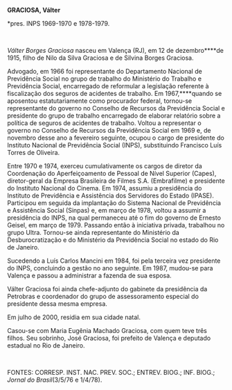 **GRACIOSA, Válter**

\*pres. INPS 1969-1970 e 1978-1979.

 

*Válter Borges Graciosa* nasceu em Valença (RJ), em 12 de dezembro****de
1915, filho de Nilo da Silva Graciosa e de Silvina Borges Graciosa.

Advogado, em 1966 foi representante do Departamento Nacional de
Previdência Social no grupo de trabalho do Ministério do Trabalho e
Previdência Social, encarregado de reformular a legislação referente à
fiscalização dos seguros de acidentes de trabalho. Em 1967,****quando se
aposentou estatutariamente como procurador federal, tornou-se
representante do governo no Conselho de Recursos da Previdência Social e
presidente do grupo de trabalho encarregado de elaborar relatório sobre
a política de seguros de acidentes de trabalho. Voltou a representar o
governo no Conselho de Recursos da Previdência Social em 1969 e, de
novembro desse ano a fevereiro seguinte, ocupou o cargo de presidente do
Instituto Nacional de Previdência Social (INPS), substituindo Francisco
Luís Torres de Oliveira.

Entre 1970 e 1974, exerceu cumulativamente os cargos de diretor da
Coordenação do Aperfeiçoamento de Pessoal de Nível Superior (Capes),
diretor-geral da Empresa Brasileira de Filmes S.A. (Embrafilme) e
presidente do Instituto Nacional do Cinema. Em 1974, assumiu a
presidência do Instituto de Previdência e Assistência dos Servidores do
Estado (IPASE). Participou em seguida da implantação do Sistema Nacional
de Previdência e Assistência Social (Sinpas) e, em março de 1978, voltou
a assumir a presidência do INPS, na qual permaneceu até o fim do governo
de Ernesto Geisel, em março de 1979. Passando então à iniciativa
privada, trabalhou no grupo Ultra. Tornou-se ainda representante do
Ministério da Desburocratização e do Ministério da Previdência Social no
estado do Rio de Janeiro.

Sucedendo a Luís Carlos Mancini em 1984, foi pela terceira vez
presidente do INPS, concluindo a gestão no ano seguinte. Em 1987,
mudou-se para Valença e passou a administrar a fazenda de sua esposa.

Válter Graciosa foi ainda chefe-adjunto do gabinete da presidência da
Petrobras e coordenador do grupo de assessoramento especial do
presidente dessa mesma empresa.

Em julho de 2000, residia em sua cidade natal.

Casou-se com Maria Eugênia Machado Graciosa, com quem teve três filhos.
Seu sobrinho, José Graciosa, foi prefeito de Valença e deputado estadual
no Rio de Janeiro.

 

FONTES: CORRESP. INST. NAC. PREV. SOC.; ENTREV. BIOG.; INF. BIOG.;
*Jornal do* *Brasil*(3/5/76 e 1/4/78).

 
